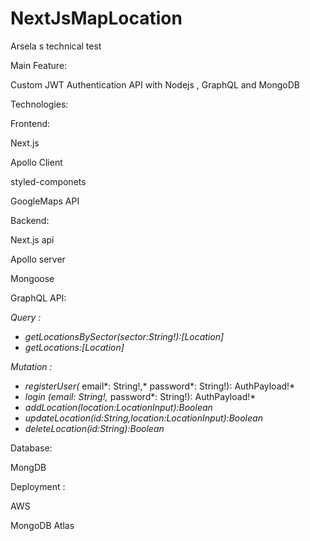 # NextJsMapLocation
Arsela s technical test

Main Feature:

Custom JWT  Authentication API with Nodejs , GraphQL and MongoDB

Technologies:

Frontend:

Next.js

Apollo Client

styled-componets

GoogleMaps API

Backend:

Next.js api

Apollo server 

Mongoose

GraphQL API:

*Query :*

- *getLocationsBySector(*sector*:String!):[Location]*
- *getLocations:[Location]*

*Mutation :*

- *registerUser(* email*: String!,* password*: String!): AuthPayload!*
- *login (*email*: String!,* password*: String!): AuthPayload!*
- *addLocation(*location*:LocationInput):Boolean*
- *updateLocation(*id*:String,*location*:LocationInput):Boolean*
- *deleteLocation(*id*:String):Boolean*

Database:

MongDB

Deployment :

AWS

MongoDB Atlas
